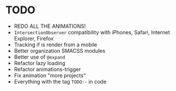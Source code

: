 # TODO
- REDO ALL THE ANIMATIONS!
- `IntersectionObserver` compatibility with iPhones, Safari, Internet Explorer, Firefox
- Tracking if is render from a mobile
- Better organization SMACSS modules
- Better use of `@expand`
- Refactor lazy loading
- Refactor animations-trigger
- Fix animation "more projects"
- Everything with the tag `TODO:-` in code
